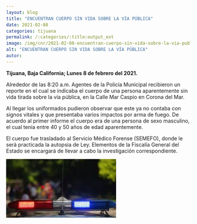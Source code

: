 ```yaml
---
layout: blog
title: "ENCUENTRAN CUERPO SIN VIDA SOBRE LA VÍA PÚBLICA"
date: 2021-02-08
categories: tijuana
permalink: /:categories/:title:output_ext
image: /img/cnr/2021-02-08-encuentran-cuerpo-sin-vida-sobre-la-via-publica.jpg
alt: "ENCUENTRAN CUERPO SIN VIDA SOBRE LA VÍA PÚBLICA"
autor:
---
```


**Tijuana, Baja California; Lunes 8 de febrero del 2021.** 

Alrededor de las 8:20 a.m. Agentes de la Policía Municipal recibieron un reporte en el cual se indicaba el cuerpo de una persona aparentemente sin vida tirada sobre la vía pública, en la Calle Mar Caspio en Corona del Mar.
 
Al llegar los uniformados pudieron observar que este ya no contaba con signos vitales y que presentaba varios impactos por arma de fuego. De acuerdo al primer informe el cuerpo era de una persona de sexo masculino, el cual tenía entre 40 y 50 años de edad aparentemente.
 
El cuerpo fue trasladado al Servicio Médico Forense (SEMEFO), donde le será practicada la autopsia de Ley. Elementos de la Fiscalía General del Estado se encargará de llevar a cabo la investigación correspondiente. 

<div id="carouselExampleSlidesOnly" class="carousel slide" data-ride="carousel">
  <div class="carousel-inner">
    <div class="carousel-item active">
       <img class="d-block w-100" src="/img/cnr/2021-02-08-encuentran-cuerpo-sin-vida-sobre-la-via-publica.jpg" loading="lazy"  alt="ENCUENTRAN CUERPO SIN VIDA SOBRE LA VÍA PÚBLICA">
    </div>
  </div>
</div>


